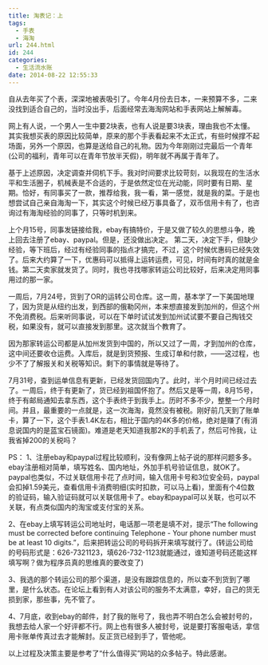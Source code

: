 ```yaml
---
title: 淘表记：上
tags:
  - 手表
  - 海淘
url: 244.html
id: 244
categories:
  - 生活流水账
date: 2014-08-22 12:55:33
---
```


自从去年买了个表，深深地被表吸引了。今年4月份去日本，一来预算不多，二来没找到适合自己的，当时没出手，后面经常去海淘网站和手表网站上解解毒。 

网上有人说，一个男人一生中要2块表，也有人说是要3块表，理由我也不太懂。其实我想买表的原因比较简单，原来的那个手表看起来不太正式，有些时候撑不起场面，另外一个原因，也算是送给自己的礼物。因为今年刚刚过完最后一个青年(公司的福利，青年可以在青年节放半天假)，明年就不再属于青年了。
<!-- more -->

基于上述原因，决定调查并伺机下手。我对时间要求比较苛刻，以我现在的生活水平和生活圈子，机械表是不合适的，于是依然定位在光动能，同时要有日期、星期。恰好，有同事买了一款，推荐给我，我一看，第一感觉，就是我的菜。于是也想尝试自己亲自海淘一下，其实这个时候已经万事具备了，双币信用卡有了，也咨询过有海淘经验的同事了，只等时机到来。 

上个月15号，同事发链接给我，ebay有搞特价，于是又做了较久的思想斗争，晚上回去注册了ebay、paypal。但是，还没做出决定。 第二天，决定下手，但缺少经验，等下班后，经过有经验同事的指点才搞完，不过，这个时候优惠码已经失效了。后来大约算了一下，优惠码可以抵得上运转运费，可见，时间有时真的就是金钱。第二天卖家就发货了。同时，我也寻找哪家转运公司比较好，后来决定用同事用过的那一家。

一周后，7月24号，货到了OR的运转公司仓库。这一周，基本学了一下美国地理了，因为货是从纽约出发，到西部的俄勒冈州，本来想直接发到加州的，但这个州不免消费税。后来听同事说，可以在下单时试试发到加州试试要不要自己掏钱交税，如果没有，就可以直接发到那里。这次就当个教育了。 

因为那家转运公司都是从加州发货到中国的，所以又过了一周，才到加州的仓库，这中间还要收仓运费。入库后，就是到货预报、生成订单和付款，——这过程，也少不了了解报关和关税等知识。剩下的事情就是等待了。 

7月31号，查到运单信息有更新，已经发货回国内了。此时，半个月时间已经过去了。一周后，终于有更新了，货已经到祖国怀抱了。然后又是等一周，8月15号，终于有邮局通知去拿东西，这个手表终于到我手上。历时不多不少，整整一个月时间。并且，最重要的一点就是，这一次海淘，竟然没有被税。刚好前几天到了账单卡，算了一下，这个手表1.4K左右，相比于国内的4K多的价格，绝对是赚了(有消息说国内的是蓝宝石镜面)。难道是老天知道我那2K的手机丢了，然后可怜我，让我省掉200的关税吗？ 

PS： 1、注册ebay和paypal过程比较顺利，没有像网上帖子说的那样问题多多。ebay注册相对简单，填写姓名、国内地址，外加手机号验证信息，就OK了。paypal也类似，不过关联信用卡花了点时间，输入信用卡号和3位安全码，paypal会扣掉1.59美元，查看信用卡消费明细(实时扣款，可以马上看)，里面有个4位数的验证码，输入验证码就可以关联信用卡了。ebay和paypal可以关联，也可以不关联，有点类似国内的淘宝或支付宝的关系。 

2、在ebay上填写转运公司地址时，电话那一项老是填不对，提示“The following must be corrected before continuing Telephone - Your phone number must be at least 10 digits.”，后来把转运公司的号码拆开来填写就行了。(转运公司给的号码形式是：626-7321123，填626-732-1123就能通过，谁知道号码还能这样填写啊？做为程序员真的思维真的要改变了) 

3、我选的那个转运公司的那个渠道，是没有跟踪信息的，所以查不到货到了哪里，是什么状态。在论坛上看到有人对该公司的服务不太满意，幸好，自己的货无损到家，那些事，先不管了。

4、7月底，收到ebay的邮件，封了我的账号了，我也弄不明白怎么会被封号的，我想去给人家一个好评都不行。网上也有很多人被封号，说是要打客服电话，拿信用卡账单传真过去才能解封。反正货已经到手了，管他呢。 

以上过程及决策主要是参考了“什么值得买”网站的众多帖子。特此感谢。

